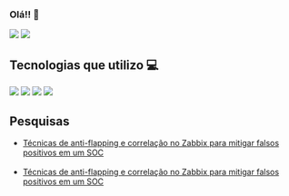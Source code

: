 ### Olá!! 👋

<div>
  <img src="https://github-readme-stats.vercel.app/api?username=Lucas-deodato&show_icons=true&theme=tokyonight">
  <img src="https://github-readme-stats.vercel.app/api/top-langs/?username=Lucas-deodato&layout=compact&theme=tokyonight">
</div>
  
## Tecnologias que utilizo :computer: 

<div style="display: inline_block">
  <img src="https://img.shields.io/badge/Linux-FCC624?style=for-the-badge&logo=linux&logoColor=black">
  <img src="https://img.shields.io/badge/Python-14354C?style=for-the-badge&logo=python&logoColor=white">
  <img src="https://img.shields.io/badge/Node.js-43853D?style=for-the-badge&logo=node.js&logoColor=white">
  <img src="https://img.shields.io/badge/MariaDB-003545?style=for-the-badge&logo=mariadb&logoColor=white">
</div>

## Pesquisas
<div>
  <ul>
    <li><a href="</a>https://www.sidechannel.blog/tecnicas-de-anti-flapping-e-correlacao-no-zabbix-para-mitigar-falsos-positivos-em-um-soc">Técnicas de anti-flapping e correlação no Zabbix para mitigar falsos positivos em um SOC</li>
      <br>
    <li><a href="</a>https://www.sidechannel.blog/tecnicas-de-anti-flapping-e-correlacao-no-zabbix-para-mitigar-falsos-positivos-em-um-soc">Técnicas de anti-flapping e correlação no Zabbix para mitigar falsos positivos em um SOC</li>
  <ul>
</div>
